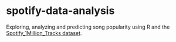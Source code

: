 # spotify-data-analysis
Exploring, analyzing and predicting song popularity using R and the [Spotify_1Million_Tracks dataset](https://www.kaggle.com/datasets/amitanshjoshi/spotify-1million-tracks).
